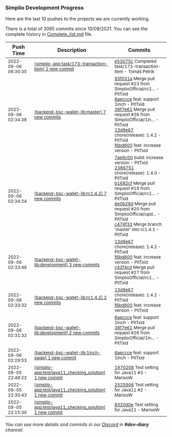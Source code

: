 
### Simplio Development Progress

Here are the last 10 pushes to the projects we are currently working.

There is a total of 3095 commits since 10/09/2021. You can see the complete history in
 [Complete_list.md](Complete_list.md) file.

| Push Time | Description | Commits |
| --- | --- | --- |
| <sub>2022-09-06 06:30:35</sub> | <sub>[[simplio-app:task/173\-transaction\-item] 1 new commit](https://github.com/SimplioOfficial/simplio-app/commit/e53075c617c4010ce41ac852f499e6c0d50b131e)</sub> | <sub>[e53075c](https://github.com/SimplioOfficial/simplio-app/commit/e53075c617c4010ce41ac852f499e6c0d50b131e) Completed task/173-transaction-item - Tomáš Petrík</sub> |
| <sub>2022-09-06 02:34:38</sub> | <sub>[[backend-bsc-wallet-lib:master] 7 new commits](https://github.com/SimplioOfficial/backend-bsc-wallet-lib/compare/6dee9374275d...d07213ab837e)</sub> | <sub>[93f031a](https://github.com/SimplioOfficial/backend-bsc-wallet-lib/commit/93f031adf2fb88e0537857ec0b5ac3ce77b92fa6) Merge pull request #23 from SimplioOfficial/rc1... - PitTxid<br>[6aeccce](https://github.com/SimplioOfficial/backend-bsc-wallet-lib/commit/6aeccceffe432d37e48d50e037a44904547be4c2) feat: support 1inch - PitTxid<br>[38f7e61](https://github.com/SimplioOfficial/backend-bsc-wallet-lib/commit/38f7e61fb16ca9a5665da2c7b9c9dff31ae0531f) Merge pull request #26 from SimplioOfficial/1in... - PitTxid<br>[13d9e67](https://github.com/SimplioOfficial/backend-bsc-wallet-lib/commit/13d9e67b976fa4176a48fe50e64d6d60308c0fa6) chore(release): 1.4.2 - PitTxid<br>[f6bd800](https://github.com/SimplioOfficial/backend-bsc-wallet-lib/commit/f6bd8008f9f865bab4d6de8fb2f02416baccf016) feat: increase version - PitTxid</sub> |
| <sub>2022-09-06 02:34:24</sub> | <sub>[[backend-bsc-wallet-lib:rc1\.4\.2] 7 new commits](https://github.com/SimplioOfficial/backend-bsc-wallet-lib/compare/f6bd8008f9f8...08dd454db595)</sub> | <sub>[7ae9c00](https://github.com/SimplioOfficial/backend-bsc-wallet-lib/commit/7ae9c008404540ea0607805749f62b2bf118edf4) build: increase version - PitTxid<br>[2386751](https://github.com/SimplioOfficial/backend-bsc-wallet-lib/commit/23867516f491e3c2794050629ec675c5813a2547) chore(release): 1.4.0 - PitTxid<br>[b1682cf](https://github.com/SimplioOfficial/backend-bsc-wallet-lib/commit/b1682cf9b0982ec1daf10b51eeb6307c1b37e852) Merge pull request #19 from SimplioOfficial/rc1... - PitTxid<br>[6e0b29d](https://github.com/SimplioOfficial/backend-bsc-wallet-lib/commit/6e0b29dbc8171961517a893b2ec58df1ea3dd9ce) Merge pull request #20 from SimplioOfficial/upd... - PitTxid<br>[c476f33](https://github.com/SimplioOfficial/backend-bsc-wallet-lib/commit/c476f3399f86e297225b19aefb53c918b8a93be1) Merge branch 'master' into rc1.4.1 - PitTxid</sub> |
| <sub>2022-09-06 02:33:46</sub> | <sub>[[backend-bsc-wallet-lib:development] 3 new commits](https://github.com/SimplioOfficial/backend-bsc-wallet-lib/compare/38f7e61fb16c...c42f4cdffe05)</sub> | <sub>[13d9e67](https://github.com/SimplioOfficial/backend-bsc-wallet-lib/commit/13d9e67b976fa4176a48fe50e64d6d60308c0fa6) chore(release): 1.4.2 - PitTxid<br>[f6bd800](https://github.com/SimplioOfficial/backend-bsc-wallet-lib/commit/f6bd8008f9f865bab4d6de8fb2f02416baccf016) feat: increase version - PitTxid<br>[c42f4cd](https://github.com/SimplioOfficial/backend-bsc-wallet-lib/commit/c42f4cdffe05293d7eeb6f1178d72ed4f8027258) Merge pull request #27 from SimplioOfficial/rc1... - PitTxid</sub> |
| <sub>2022-09-06 02:33:32</sub> | <sub>[[backend-bsc-wallet-lib:rc1\.4\.2] 2 new commits](https://github.com/SimplioOfficial/backend-bsc-wallet-lib/compare/38f7e61fb16c...f6bd8008f9f8)</sub> | <sub>[13d9e67](https://github.com/SimplioOfficial/backend-bsc-wallet-lib/commit/13d9e67b976fa4176a48fe50e64d6d60308c0fa6) chore(release): 1.4.2 - PitTxid<br>[f6bd800](https://github.com/SimplioOfficial/backend-bsc-wallet-lib/commit/f6bd8008f9f865bab4d6de8fb2f02416baccf016) feat: increase version - PitTxid</sub> |
| <sub>2022-09-06 02:31:32</sub> | <sub>[[backend-bsc-wallet-lib:development] 2 new commits](https://github.com/SimplioOfficial/backend-bsc-wallet-lib/compare/93f031adf2fb...38f7e61fb16c)</sub> | <sub>[6aeccce](https://github.com/SimplioOfficial/backend-bsc-wallet-lib/commit/6aeccceffe432d37e48d50e037a44904547be4c2) feat: support 1inch - PitTxid<br>[38f7e61](https://github.com/SimplioOfficial/backend-bsc-wallet-lib/commit/38f7e61fb16ca9a5665da2c7b9c9dff31ae0531f) Merge pull request #26 from SimplioOfficial/1in... - PitTxid</sub> |
| <sub>2022-09-06 02:29:53</sub> | <sub>[[backend-bsc-wallet-lib:1inch\-swap] 1 new commit](https://github.com/SimplioOfficial/backend-bsc-wallet-lib/commit/6aeccceffe432d37e48d50e037a44904547be4c2)</sub> | <sub>[6aeccce](https://github.com/SimplioOfficial/backend-bsc-wallet-lib/commit/6aeccceffe432d37e48d50e037a44904547be4c2) feat: support 1inch - PitTxid</sub> |
| <sub>2022-09-05 22:48:22</sub> | <sub>[[simplio-app:test/java11\_checking\_solution] 1 new commit](https://github.com/SimplioOfficial/simplio-app/commit/19702086c4780d12daed67443cb8f37872fd7255)</sub> | <sub>[1970208](https://github.com/SimplioOfficial/simplio-app/commit/19702086c4780d12daed67443cb8f37872fd7255) Test setting for Java11 #3 - MariooW</sub> |
| <sub>2022-09-05 22:30:43</sub> | <sub>[[simplio-app:test/java11\_checking\_solution] 1 new commit](https://github.com/SimplioOfficial/simplio-app/commit/25259061d21b2e7c6b6540c5c23d8e361d42ba01)</sub> | <sub>[2525906](https://github.com/SimplioOfficial/simplio-app/commit/25259061d21b2e7c6b6540c5c23d8e361d42ba01) Test setting for Java11 #2 - MariooW</sub> |
| <sub>2022-09-05 22:15:30</sub> | <sub>[[simplio-app:test/java11\_checking\_solution] 1 new commit](https://github.com/SimplioOfficial/simplio-app/commit/8320d0e7491e350f644fc951c7288382612b621d)</sub> | <sub>[8320d0e](https://github.com/SimplioOfficial/simplio-app/commit/8320d0e7491e350f644fc951c7288382612b621d) Test setting for Java11 - MariooW</sub> |

_You can see more details and commits in our [Discord](https://discord.gg/aKhjuwZmdP) in **#dev-diary** channel._
